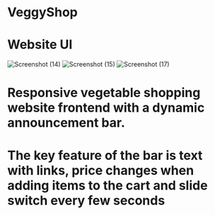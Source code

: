 # VeggyShop
# Website UI
![Screenshot (14)](https://user-images.githubusercontent.com/92727750/221415157-637c3040-8c14-47de-836d-307b4b726277.png)
![Screenshot (15)](https://user-images.githubusercontent.com/92727750/221415169-f33b2cdd-cdcc-4684-8aa5-548d50e38a5c.png)
![Screenshot (17)](https://user-images.githubusercontent.com/92727750/221415177-7268fff5-2607-4217-9553-408eb1527f14.png)

# Responsive vegetable shopping website frontend with a dynamic announcement bar.
# The key feature of the bar is text with links, price changes when adding items to the cart and slide switch every few seconds
